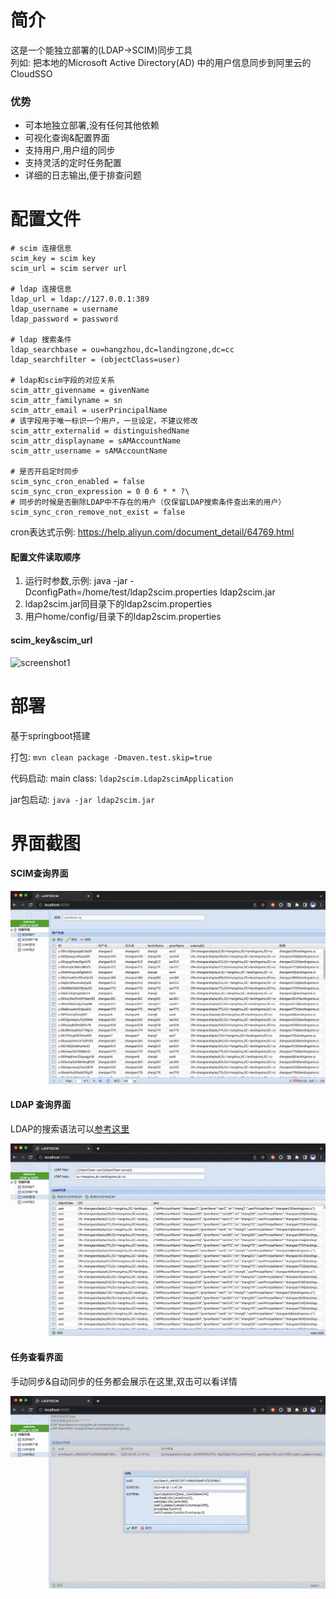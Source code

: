 # 简介
这是一个能独立部署的(LDAP->SCIM)同步工具  
列如: 把本地的Microsoft Active Directory(AD) 中的用户信息同步到阿里云的CloudSSO

### 优势
- 可本地独立部署,没有任何其他依赖
- 可视化查询&配置界面
- 支持用户,用户组的同步
- 支持灵活的定时任务配置
- 详细的日志输出,便于排查问题

# 配置文件

```properties
# scim 连接信息
scim_key = scim key
scim_url = scim server url

# ldap 连接信息
ldap_url = ldap://127.0.0.1:389
ldap_username = username
ldap_password = password

# ldap 搜索条件
ldap_searchbase = ou=hangzhou,dc=landingzone,dc=cc
ldap_searchfilter = (objectClass=user)

# ldap和scim字段的对应关系
scim_attr_givenname = givenName
scim_attr_familyname = sn
scim_attr_email = userPrincipalName
# 该字段用于唯一标识一个用户，一旦设定，不建议修改
scim_attr_externalid = distinguishedName
scim_attr_displayname = sAMAccountName
scim_attr_username = sAMAccountName

# 是否开启定时同步
scim_sync_cron_enabled = false
scim_sync_cron_expression = 0 0 6 * * ?\
# 同步的时候是否删除LDAP中不存在的用户（仅保留LDAP搜索条件查出来的用户） 
scim_sync_cron_remove_not_exist = false
```

cron表达式示例: https://help.aliyun.com/document_detail/64769.html

#### 配置文件读取顺序

1. 运行时参数,示例: java -jar -DconfigPath=/home/test/ldap2scim.properties ldap2scim.jar  
2. ldap2scim.jar同目录下的ldap2scim.properties
3. 用户home/config/目录下的ldap2scim.properties

#### scim_key&scim_url

![screenshot1](image/cloudsso_key.png)



# 部署
基于springboot搭建

打包: `mvn clean package -Dmaven.test.skip=true`

代码启动: main class: `ldap2scim.Ldap2scimApplication`

jar包启动: `java -jar ldap2scim.jar`



# 界面截图

#### SCIM查询界面

![screenshot1](image/screenshot_1.png)

#### LDAP 查询界面

LDAP的搜索语法可以[参考这里](https://www.cnblogs.com/dreamer-fish/p/5832735.html)

![screenshot1](image/screenshot_3.png)

#### 任务查看界面

手动同步&自动同步的任务都会展示在这里,双击可以看详情

![screenshot1](image/screenshot_2.png)
